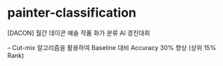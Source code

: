 # painter-classification

[DACON] 월간 데이콘 예술 작품 화가 분류 AI 경진대회

– Cut-mix 알고리즘을 활용하여 Baseline 대비 Accuracy 30% 향상 (상위 15% Rank)
